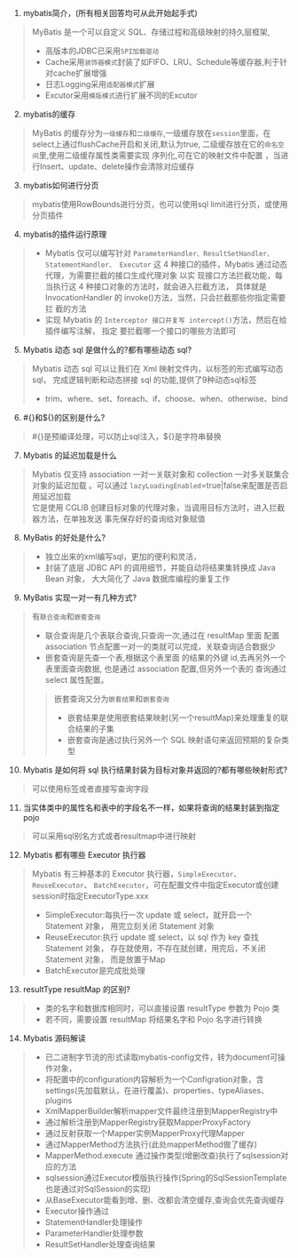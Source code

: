 1. mybatis简介，(所有相关回答均可从此开始起手式)
> MyBatis 是一个可以自定义 SQL、存储过程和高级映射的持久层框架,
>- 高版本的JDBC已采用`SPI加载驱动`
>- Cache采用`装饰器模式`封装了如FIFO、LRU、Schedule等缓存器,利于针对cache扩展增强
>- 日志Logging采用`适配器模式`扩展
>- Excutor采用`模版模式`进行扩展不同的Excutor
2. mybatis的缓存
> MyBatis 的缓存分为`一级缓存`和`二级缓存`,一级缓存放在`session`里面，在select上通过flushCache开启和关闭,默认为true,
> 二级缓存放在它的`命名空间`里,使用二级缓存属性类需要实现
> 序列化,可在它的映射文件中配置<cache/>
> ，当进行Insert、update、delete操作会清除对应缓存
3. mybatis如何进行分页
> mybatis使用RowBounds进行分页，也可以使用sql limit进行分页，或使用分页插件
4. mybatis的插件运行原理
>+ Mybatis 仅可以编写针对 `ParameterHandler、ResultSetHandler、StatementHandler、
> Executor` 这 4 种接口的插件，Mybatis 通过动态代理，为需要拦截的接口生成代理对象
> 以实 现接口方法拦截功能，每当执行这 4 种接口对象的方法时，就会进入拦截方法，
> 具体就是 InvocationHandler 的 invoke()方法，当然，只会拦截那些你指定需要拦
> 截的方法
>+ 实现 Mybatis 的 `Interceptor 接口并复写 intercept()`方法，然后在给插件编写注解，
>指定 要拦截哪一个接口的哪些方法即可
5. Mybatis 动态 sql 是做什么的?都有哪些动态 sql?
> Mybatis 动态 sql 可以让我们在 Xml 映射文件内，以标签的形式编写动态 sql，
> 完成逻辑判断和动态拼接 sql 的功能,提供了9种动态sql标签
>* trim、where、set、foreach、if、choose、when、otherwise、bind
6. #{}和${}的区别是什么?
> #{}是预编译处理，可以防止sql注入，${}是字符串替换
7. Mybatis 的延迟加载是什么
> Mybatis 仅支持 association 一对一关联对象和 collection 一对多关联集合对象的延迟加载
> 。可以通过 `lazyLoadingEnabled`=true|false来配置是否启用延迟加载<br>
> 它是使用 CGLIB 创建目标对象的代理对象，当调用目标方法时，进入拦截器方法，在单独发送
> 事先保存好的查询给对象赋值
8. MyBatis 的好处是什么?
>* 独立出来的xml编写sql，更加的便利和灵活，
>* 封装了底层 JDBC API 的调用细节，并能自动将结果集转换成 Java Bean 对象，
> 大大简化了 Java 数据库编程的重复工作
9. MyBatis 实现一对一有几种方式?
> 有`联合查询`和`嵌套查询`
>+ 联合查询是几个表联合查询,只查询一次,通过在 resultMap 里面 配置 association
>节点配置一对一的类就可以完成，关联查询适合数据少
>+ 嵌套查询是先查一个表,根据这个表里面 的结果的外键 id,去再另外一个表里面查询数据,
> 也是通过 association 配置,但另外一个表的 查询通过 select 属性配置。
>>嵌套查询又分为`嵌套结果`和`嵌套查询`
>>+ 嵌套结果是使用嵌套结果映射(另一个resultMap)来处理重复的联合结果的子集
>>+ 嵌套查询是通过执行另外一个 SQL 映射语句来返回预期的复杂类型
10. Mybatis 是如何将 sql 执行结果封装为目标对象并返回的?都有哪些映射形式?
> 可以使用<resultMap>标签或者直接写查询字段
11. 当实体类中的属性名和表中的字段名不一样，如果将查询的结果封装到指定 pojo
> 可以采用sql别名方式或者resultmap中进行映射
12. Mybatis 都有哪些 Executor 执行器
> Mybatis 有三种基本的 Executor 执行器，`SimpleExecutor`、`ReuseExecutor`、
> `BatchExecutor`，可在配置文件中指定Executor或创建session时指定ExecutorType.xxx
>- SimpleExecutor:每执行一次 update 或 select，就开启一个 Statement 对象，
> 用完立刻关闭 Statement 对象
>- ReuseExecutor:执行 update 或 select，以 sql 作为 key 查找 Statement 对象，
> 存在就使用，不存在就创建，用完后，不关闭 Statement 对象， 而是放置于Map
>- BatchExecutor是完成批处理
13. resultType resultMap 的区别?
>- 类的名字和数据库相同时，可以直接设置 resultType 参数为 Pojo 类
>- 若不同，需要设置 resultMap 将结果名字和 Pojo 名字进行转换
14. Mybatis 源码解读
>- 已二进制字节流的形式读取mybatis-config文件，转为document可操作对象，
>- 将配置中的configuration内容解析为一个Configration对象，含 settings(先加载默认，在进行覆盖)、properties、typeAliases、plugins
>- XmlMapperBuilder解析mapper文件最终注册到MapperRegistry中
>- 通过解析注册到MapperRegistry获取MapperProxyFactory
>- 通过反射获取一个Mapper实例MapperProxy代理Mapper
>- 通过MapperMethod方法执行(此处mapperMethod做了缓存)
>- MapperMethod.execute 通过操作类型(增删改查)执行了sqlsession对应的方法
>- sqlsession通过Executor模版执行操作(Spring的SqlSessionTemplate也是通过对SqlSession的实现)
>- 从BaseExecutor能看到增、删、改都会清空缓存,查询会优先查询缓存
>- Executor操作通过
>- StatementHandler处理操作
>- ParameterHandler处理参数
>- ResultSetHandler处理查询结果